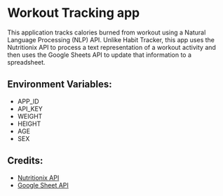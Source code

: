 # Workout Tracking app
This application tracks calories burned from workout using a Natural Language Processing (NLP) API.
Unlike Habit Tracker, this app uses the Nutritionix API to process a text representation of a workout activity and then 
uses the Google Sheets API to update that information to a spreadsheet.

## Environment Variables:
- APP_ID 
- API_KEY
- WEIGHT
- HEIGHT
- AGE
- SEX
## Credits:
- <a href=https://www.nutritionix.com/business/api>Nutritionix API</a>
- <a href=https://developers.google.com/sheets/api/quickstart/python>Google Sheet API</a>

